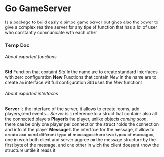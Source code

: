 # Go GameServer
Is a package to build easly a simpe game server
but gives also the power to give a complex realtime server for any tipe of function
that has a lot of user who constantly communicate with each other

### Temp Doc

###### About exported functions 
**Std** Function that containt *Std* In the name are to create standard Interfaces with zero configuration
**New** Functions that contain *New* in the name are to create an interface wit full configuration
*Std* uses the *New* functions
###### About exported interfaces
**Server** Is the interface of the server, it allows to create rooms, add players,send events...
*Server* is a reference to a struct that contains also all the connected players
**Player**Is the player, unlike objects *coming soon*, there can be only one player per connection
the struct holds the connection and info of the player
**Message**Is the interface for the message, it allow to create and send different type of messages
there two types of messages, one in wich both client and server aggree on the message structure by the first byte of the message, 
and one other in wich the client doesent know the structure untile it reads it